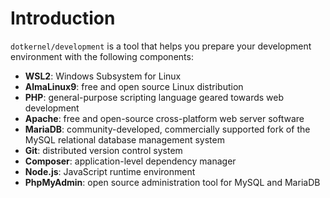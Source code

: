 # Introduction

`dotkernel/development` is a tool that helps you prepare your development environment with the following components:

* **WSL2**: Windows Subsystem for Linux
* **AlmaLinux9**: free and open source Linux distribution
* **PHP**: general-purpose scripting language geared towards web development
* **Apache**: free and open-source cross-platform web server software
* **MariaDB**: community-developed, commercially supported fork of the MySQL relational database management system
* **Git**: distributed version control system
* **Composer**: application-level dependency manager
* **Node.js**: JavaScript runtime environment
* **PhpMyAdmin**: open source administration tool for MySQL and MariaDB
